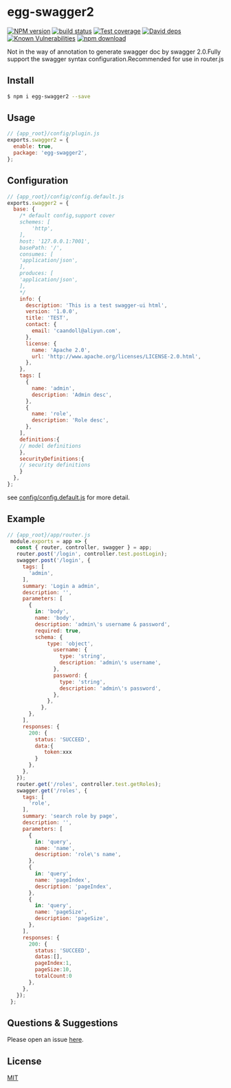 # egg-swagger2
[![NPM version][npm-image]][npm-url]
[![build status][travis-image]][travis-url]
[![Test coverage][codecov-image]][codecov-url]
[![David deps][david-image]][david-url]
[![Known Vulnerabilities][snyk-image]][snyk-url]
[![npm download][download-image]][download-url]

[npm-image]: https://img.shields.io/npm/v/egg-swagger2.svg?style=flat-square
[npm-url]: https://npmjs.org/package/egg-swagger2
[travis-image]: https://img.shields.io/travis/eggjs/egg-swagger2.svg?style=flat-square
[travis-url]: https://travis-ci.org/eggjs/egg-swagger2
[codecov-image]: https://img.shields.io/codecov/c/github/eggjs/egg-swagger2.svg?style=flat-square
[codecov-url]: https://codecov.io/github/eggjs/egg-swagger2?branch=master
[david-image]: https://img.shields.io/david/eggjs/egg-swagger2.svg?style=flat-square
[david-url]: https://david-dm.org/eggjs/egg-swagger2
[snyk-image]: https://snyk.io/test/npm/egg-swagger2/badge.svg?style=flat-square
[snyk-url]: https://snyk.io/test/npm/egg-swagger2
[download-image]: https://img.shields.io/npm/dm/egg-swagger2.svg?style=flat-square
[download-url]: https://npmjs.org/package/egg-swagger2

Not in the way of annotation to generate swagger doc by swagger 2.0.Fully support the swagger syntax configuration.Recommended for use in router.js

## Install

```bash
$ npm i egg-swagger2 --save
```

## Usage

```js
// {app_root}/config/plugin.js
exports.swagger2 = {
  enable: true,
  package: 'egg-swagger2',
};
```

## Configuration

```js
// {app_root}/config/config.default.js
exports.swagger2 = {
  base: {
    /* default config,support cover
    schemes: [
        'http',
    ],
    host: '127.0.0.1:7001',
    basePath: '/',
    consumes: [
    'application/json',
    ],
    produces: [
    'application/json',
    ],
    */
    info: {
      description: 'This is a test swagger-ui html',
      version: '1.0.0',
      title: 'TEST',
      contact: {
        email: 'caandoll@aliyun.com',
      },
      license: {
        name: 'Apache 2.0',
        url: 'http://www.apache.org/licenses/LICENSE-2.0.html',
      },
    },
    tags: [
      {
        name: 'admin',
        description: 'Admin desc',
      },
      {
        name: 'role',
        description: 'Role desc',
      },
    ],
    definitions:{
    // model definitions
    },
    securityDefinitions:{
    // security definitions
    }
  },
};
```

see [config/config.default.js](config/config.default.js) for more detail.

## Example

```js
// {app_root}/app/router.js
 module.exports = app => {
   const { router, controller, swagger } = app;
   router.post('/login', controller.test.postLogin);
   swagger.post('/login', {
     tags: [
       'admin',
     ],
     summary: 'Login a admin',
     description: '',
     parameters: [
       {
         in: 'body',
         name: 'body',
         description: 'admin\'s username & password',
         required: true,
         schema: {
             type: 'object',
               username: {
                 type: 'string',
                 description: 'admin\'s username',
               },
               password: {
                 type: 'string',
                 description: 'admin\'s password',
               },
             },
           },
       },
     ],
     responses: {
       200: {
         status: 'SUCCEED',
         data:{
            token:xxx
         }
       },
     },
   });
   router.get('/roles', controller.test.getRoles);
   swagger.get('/roles', {
     tags: [
       'role',
     ],
     summary: 'search role by page',
     description: '',
     parameters: [
       {
         in: 'query',
         name: 'name',
         description: 'role\'s name',
       },
       {
         in: 'query',
         name: 'pageIndex',
         description: 'pageIndex',
       },
       {
         in: 'query',
         name: 'pageSize',
         description: 'pageSize',
       },
     ],
     responses: {
       200: {
         status: 'SUCCEED',
         datas:[],
         pageIndex:1,
         pageSize:10,
         totalCount:0
       },
     },
   });
 };
```

## Questions & Suggestions

Please open an issue [here](https://github.com/eggjs/egg/issues).

## License

[MIT](LICENSE)
